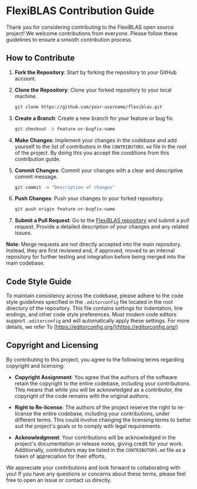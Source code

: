 # FlexiBLAS Contribution Guide

Thank you for considering contributing to the FlexiBLAS open source project! 
We welcome contributions from everyone. Please follow these guidelines to ensure 
a smooth contribution process.

## How to Contribute

1. **Fork the Repository**: Start by forking the repository to your GitHub account.

2. **Clone the Repository**: Clone your forked repository to your local machine.

   ```bash
   git clone https://github.com/your-username/flexiblas.git
   ```

3. **Create a Branch**: Create a new branch for your feature or bug fix.

   ```bash
   git checkout -b feature-or-bugfix-name
   ```

4. **Make Changes**: Implement your changes in the codebase and add yourself to the list 
   of contributors in the `CONTRIBUTORS.md` file in the root of the project. By doing this 
   you accept the conditions from this contribution guide. 

5. **Commit Changes**: Commit your changes with a clear and descriptive commit message.

   ```bash
   git commit -m "Description of changes"
   ```

6. **Push Changes**: Push your changes to your forked repository.

   ```bash
   git push origin feature-or-bugfix-name
   ```

7. **Submit a Pull Request**: Go to the [FlexiBLAS repository](https://github.com/mpimd-csc/flexiblas)
   and submit a pull request. Provide a detailed description of your changes and any related issues.
   
**Note**: Merge requests are not directly accepted into the main repository. Instead, they are first 
reviewed and, if approved, moved to an internal repository for further testing and integration before
 being merged into the main codebase.

## Code Style Guide

To maintain consistency across the codebase, please adhere to the code style guidelines specified 
in the `.editorconfig` file located in the root directory of the repository. This file contains 
settings for indentation, line endings, and other code style preferences. Most modern code editors 
support `.editorconfig` and will automatically apply these settings. For more details, we refer To
[https://editorconfig.org/](https://editorconfig.org/)

## Copyright and Licensing

By contributing to this project, you agree to the following terms regarding copyright and licensing:

- **Copyright Assignment**: You agree that the authors of the software retain the copyright to the
  entire codebase, including your contributions. This means that while you will be acknowledged as 
  a contributor, the copyright of the code remains with the original authors.

- **Right to Re-license**: The authors of the project reserve the right to re-license the entire
  codebase, including your contributions, under different terms. This could involve changing the 
  licensing terms to better suit the project's goals or to comply with legal requirements.

- **Acknowledgment**: Your contributions will be acknowledged in the project's documentation
  or release notes, giving credit for your work. Additionally, contributors may be listed in 
  the `CONTRIBUTORS.md` file as a token of appreciation for their efforts.

We appreciate your contributions and look forward to collaborating with you! If you have any 
questions or concerns about these terms, please feel free to open an issue or contact us directly.